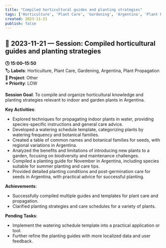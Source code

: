 ```yaml
---
title: "Compiled horticultural guides and planting strategies"
tags: ['Horticulture', 'Plant Care', 'Gardening', 'Argentina', 'Plant Propagation']
created: 2023-11-21
publish: false
---
```


## 📅 2023-11-21 — Session: Compiled horticultural guides and planting strategies

**🕒 15:00–15:50**  
**🏷️ Labels**: Horticulture, Plant Care, Gardening, Argentina, Plant Propagation  
**📂 Project**: Other  
**⭐ Priority**: LOW  


**Session Goal**: To compile and organize horticultural knowledge and planting strategies relevant to indoor and garden plants in Argentina.

**Key Activities**:
- Explored techniques for propagating indoor plants in water, providing species-specific instructions and general care advice.
- Developed a watering schedule template, categorizing plants by watering frequency and botanical families.
- Created a table of common names and botanical families for seeds, with regional variations in Argentina.
- Analyzed the benefits and limitations of introducing new plants to a garden, focusing on biodiversity and maintenance challenges.
- Compiled a planting guide for November in Argentina, including species suitable for summer planting and care tips.
- Provided detailed planting conditions and post-germination care for seeds in Argentina, with practical advice for successful planting.

**Achievements**:
- Successfully compiled multiple guides and templates for plant care and propagation.
- Clarified planting strategies and care schedules for a variety of plants.

**Pending Tasks**:
- Implement the watering schedule template into a practical application or tool.
- Further refine the planting guides with more localized data and user feedback.
